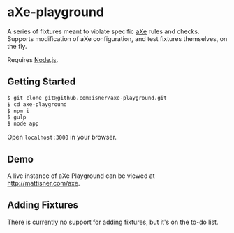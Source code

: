 # aXe-playground

A series of fixtures meant to violate specific [aXe](https://github.com/dequelabs/axe-core) rules and checks. Supports modification of aXe configuration, and test fixtures themselves, on the fly.

Requires [Node.js](https://nodejs.org/en/).

## Getting Started

```bash
$ git clone git@github.com:isner/axe-playground.git
$ cd axe-playground
$ npm i
$ gulp
$ node app
```

Open `localhost:3000` in your browser.

## Demo

A live instance of aXe Playground can be viewed at http://mattisner.com/axe.

## Adding Fixtures

There is currently no support for adding fixtures, but it's on the to-do list.
